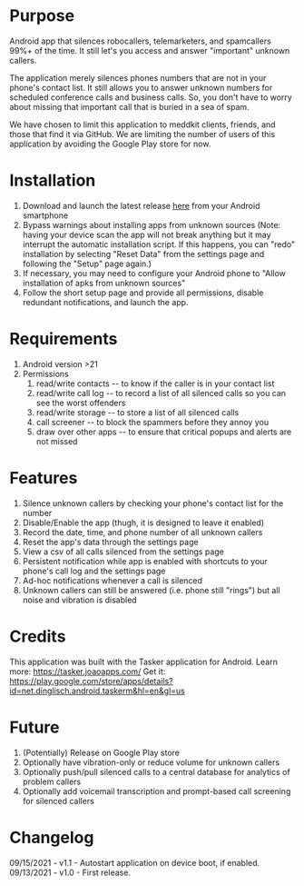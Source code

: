 # Purpose
Android app that silences robocallers, telemarketers, and spamcallers 99%+ of the time. It still let's you access and answer "important" unknown callers.

The application merely silences phones numbers that are not in your phone's contact list. It still allows you to answer unknown numbers for scheduled conference calls and business calls. So, you don't have to worry about missing that important call that is buried in a sea of spam.

We have chosen to limit this application to meddkit clients, friends, and those that find it via GitHub. We are limiting the number of users of this application by avoiding the Google Play store for now.
# Installation
1. Download and launch the latest release [here](https://github.com/jmtornetta/quietUnknownCallers/releases/latest) from your Android smartphone
2. Bypass warnings about installing apps from unknown sources (Note: having your device scan the app will not break anything but it may interrupt the automatic installation script. If this happens, you can "redo" installation by selecting "Reset Data" from the settings page and following the "Setup" page again.)
4. If necessary, you may need to configure your Android phone to "Allow installation of apks from unknown sources"
3. Follow the short setup page and provide all permissions, disable redundant notifications, and launch the app.
# Requirements
1. Android version >21
2. Permissions
    1. read/write contacts -- to know if the caller is in your contact list
    2. read/write call log -- to record a list of all silenced calls so you can see the worst offenders
    3. read/write storage -- to store a list of all silenced calls
    4. call screener -- to block the spammers before they annoy you
    5. draw over other apps -- to ensure that critical popups and alerts are not missed
# Features
1. Silence unknown callers by checking your phone's contact list for the number
2. Disable/Enable the app (thugh, it is designed to leave it enabled)
3. Record the date, time, and phone number of all unknown callers
4. Reset the app's data through the settings page
5. View a csv of all calls silenced from the settings page
6. Persistent notification while app is enabled with shortcuts to your phone's call log and the settings page
7. Ad-hoc notifications whenever a call is silenced
8. Unknown callers can still be answered (i.e. phone still "rings") but all noise and vibration is disabled
# Credits
This application was built with the Tasker application for Android.
Learn more: https://tasker.joaoapps.com/
Get it: https://play.google.com/store/apps/details?id=net.dinglisch.android.taskerm&hl=en&gl=us
# Future
1. (Potentially) Release on Google Play store 
2. Optionally have vibration-only or reduce volume for unknown callers 
3. Optionally push/pull silenced calls to a central database for analytics of problem callers
4. Optionally add voicemail transcription and prompt-based call screening for silenced callers
# Changelog
09/15/2021 - v1.1 - Autostart application on device boot, if enabled.
09/13/2021 - v1.0 - First release.
